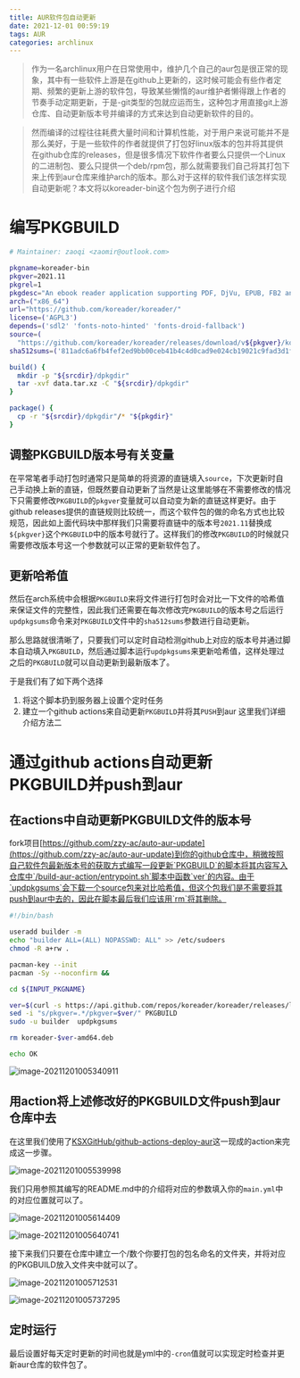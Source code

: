 ```yaml
---
title: AUR软件包自动更新
date: 2021-12-01 00:59:19
tags: AUR
categories: archlinux
---
```



> 作为一名archlinux用户在日常使用中，维护几个自己的aur包是很正常的现象，其中有一些软件上游是在github上更新的，这时候可能会有些作者定期、频繁的更新上游的软件包，导致某些懒惰的aur维护者懒得跟上作者的节奏手动定期更新，于是-git类型的包就应运而生，这种包才用直接git上游仓库、自动更新版本号并编译的方式来达到自动更新软件的目的。


> 然而编译的过程往往耗费大量时间和计算机性能，对于用户来说可能并不是那么美好，于是一些软件的作者就提供了打包好linux版本的包并将其提供在github仓库的releases，但是很多情况下软件作者要么只提供一个Linux的二进制包、要么只提供一个deb/rpm包，那么就需要我们自己将其打包下来上传到aur仓库来维护arch的版本。那么对于这样的软件我们该怎样实现自动更新呢？本文将以koreader-bin这个包为例子进行介绍

# 编写PKGBUILD

```bash
# Maintainer: zaoqi <zaomir@outlook.com>

pkgname=koreader-bin
pkgver=2021.11
pkgrel=1
pkgdesc="An ebook reader application supporting PDF, DjVu, EPUB, FB2 and many more formats, running on Cervantes, Kindle, Kobo, PocketBook and Android devices"
arch=("x86_64")
url="https://github.com/koreader/koreader/"
license=('AGPL3')
depends=('sdl2' 'fonts-noto-hinted' 'fonts-droid-fallback')
source=(
  "https://github.com/koreader/koreader/releases/download/v${pkgver}/koreader-${pkgver}-amd64.deb")
sha512sums=('811adc6a6fb4fef2ed9bb00ceb41b4c4d0cad9e024cb19021c9fad3d1f7dc06e8105fbb0f8410464576b0436e04e3c60e852db32d8c89bc14adf3a36f93223da')

build() {
  mkdir -p "${srcdir}/dpkgdir"
  tar -xvf data.tar.xz -C "${srcdir}/dpkgdir"
}

package() {
  cp -r "${srcdir}/dpkgdir"/* "${pkgdir}"
}
```
## 调整PKGBUILD版本号有关变量

在平常笔者手动打包时通常只是简单的将资源的直链填入`source`，下次更新时自己手动换上新的直链，但既然要自动更新了当然是让这里能够在不需要修改的情况下只需要修改`PKGBUILD`的`pkgver`变量就可以自动变为新的直链这样更好。由于github releases提供的直链规则比较统一，而这个软件包的做的命名方式也比较规范，因此如上面代码块中那样我们只需要将直链中的版本号`2021.11`替换成`${pkgver}`这个`PKGBUILD`中的版本号就行了。这样我们的修改`PKGBUILD`的时候就只需要修改版本号这一个参数就可以正常的更新软件包了。

## 更新哈希值
然后在arch系统中会根据`PKGBUILD`来将文件进行打包时会对比一下文件的哈希值来保证文件的完整性，因此我们还需要在每次修改完`PKGBUILD`的版本号之后运行`updpkgsums`命令来对`PKGBUILD`文件中的`sha512sums`参数进行自动更新。

那么思路就很清晰了，只要我们可以定时自动检测github上对应的版本号并通过脚本自动填入`PKGBUILD`，然后通过脚本运行`updpkgsums`来更新哈希值，这样处理过之后的`PKGBUILD`就可以自动更新到最新版本了。

于是我们有了如下两个选择
1. 将这个脚本扔到服务器上设置个定时任务
2. 建立一个github actions来自动更新`PKGBUILD`并将其`PUSH`到aur
这里我们详细介绍方法二

# 通过github actions自动更新PKGBUILD并push到aur

## 在actions中自动更新PKGBUILD文件的版本号

fork项目[https://github.com/zzy-ac/auto-aur-update](https://github.com/zzy-ac/auto-aur-update)到你的github仓库中，稍微按照自己软件包最新版本号的获取方式编写一段更新`PKGBUILD`的脚本将其内容写入仓库中`/build-aur-action/entrypoint.sh`脚本中函数`ver`的内容。由于`updpkgsums`会下载一个source包来对比哈希值，但这个包我们是不需要将其push到aur中去的，因此在脚本最后我们应该用`rm`将其删除。

```bash
#!/bin/bash

useradd builder -m
echo "builder ALL=(ALL) NOPASSWD: ALL" >> /etc/sudoers
chmod -R a+rw .

pacman-key --init
pacman -Sy --noconfirm &&

cd ${INPUT_PKGNAME}

ver=$(curl -s https://api.github.com/repos/koreader/koreader/releases/latest | jq '.tag_name'|tr -d 'v"')
sed -i "s/pkgver=.*/pkgver=$ver/" PKGBUILD
sudo -u builder  updpkgsums

rm koreader-$ver-amd64.deb

echo OK
```

![image-20211201005340911](https://b23.tv/ypbdBxA)

## 用action将上述修改好的PKGBUILD文件push到aur仓库中去

在这里我们使用了[KSXGitHub/github-actions-deploy-aur](https://github.com/KSXGitHub/github-actions-deploy-aur)这一现成的action来完成这一步骤。

![image-20211201005539998](https://b23.tv/mVsLctT)

我们只用参照其编写的README.md中的介绍将对应的参数填入你的`main.yml`中的对应位置就可以了。

![image-20211201005614409](https://b23.tv/8SqJj6o)

![image-20211201005640741](https://b23.tv/WWQ1x8n)

接下来我们只要在仓库中建立一个/数个你要打包的包名命名的文件夹，并将对应的PKGBUILD放入文件夹中就可以了。

![image-20211201005712531](https://b23.tv/jjIIt39)

![image-20211201005737295](https://b23.tv/X9dn6dj)

## 定时运行

最后设置好每天定时更新的时间也就是yml中的`-cron`值就可以实现定时检查并更新aur仓库的软件包了。